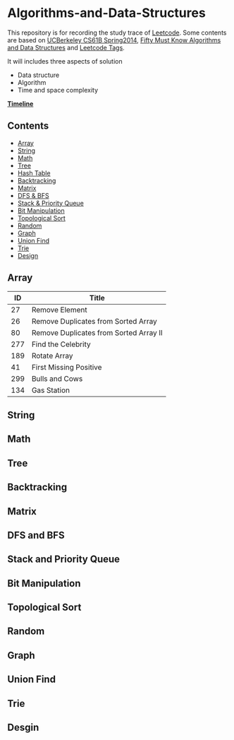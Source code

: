 # Algorithms-and-Data-Structures

This repository is for recording the study trace of [Leetcode](https://leetcode.com/problemset/all/). Some contents are based on [UCBerkeley CS61B Spring2014](https://people.eecs.berkeley.edu/~jrs/61b/), [Fifty Must Know Algorithms and Data Structures](https://github.com/wangzheng0822/algo?from=singlemessage&isappinstalled=0) and [Leetcode Tags](https://cspiration.com/leetcodeClassification#10301).

It will includes three aspects of solution
- Data structure
- Algorithm
- Time and space complexity

[**Timeline**](https://github.com/MChen9/Algorithms-and-Data-Structures/blob/master/Timeline.md)

## Contents
* [Array](https://github.com/MChen9/Algorithms-and-Data-Structures/tree/master/Array)
* [String](https://github.com/MChen9/Algorithms-and-Data-Structures/tree/master/String)
* [Math](https://github.com/MChen9/Algorithms-and-Data-Structures/tree/master/Math)
* [Tree](https://github.com/MChen9/Algorithms-and-Data-Structures/tree/master/Tree)
* [Hash Table](https://github.com/MChen9/Algorithms-and-Data-Structures/tree/master/Hashtable)
* [Backtracking](#backtracking)
* [Matrix](#matrix)
* [DFS & BFS](#dfs-and-bfs)
* [Stack & Priority Queue](#stack-and-priority-queue)
* [Bit Manipulation](#bit-manipulation)
* [Topological Sort](#topological-sort)
* [Random](#random)
* [Graph](#graph)
* [Union Find](#union-find)
* [Trie](#trie)
* [Design](https://github.com/MChen9/Algorithms-and-Data-Structures/tree/master/Design)

## Array

ID | Title
--- | ---
27 | Remove Element
26 | Remove Duplicates from Sorted Array	
80 | Remove Duplicates from Sorted Array II	
277 | Find the Celebrity	
189 | Rotate Array	
41 | First Missing Positive	
299 | Bulls and Cows	
134 | Gas Station

## String

## Math

## Tree

## Backtracking

## Matrix

## DFS and BFS

## Stack and Priority Queue

## Bit Manipulation

## Topological Sort

## Random

## Graph

## Union Find

## Trie

## Desgin
